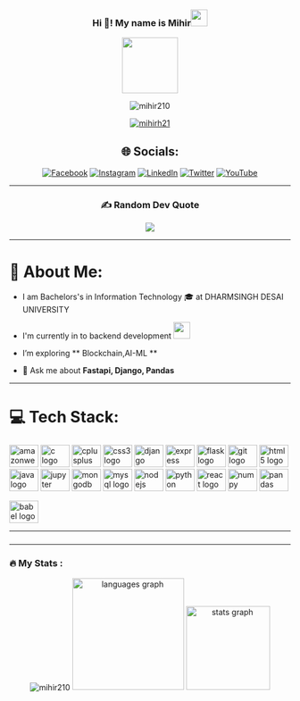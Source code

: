 <h3 align="center">Hi 👋! My name is Mihir<img src="https://media.giphy.com/media/hvRJCLFzcasrR4ia7z/giphy.gif" width="30px"/></h3>

<div id="header" align="center">
  
  <img src="https://media.giphy.com/media/M9gbBd9nbDrOTu1Mqx/giphy.gif" width="100"/>
  <p> <img src="https://komarev.com/ghpvc/?username=mihir210&label=Profile%20views&color=2955ae&style=flat-square" alt="mihir210" /> </p>
  <p> <a href="https://twitter.com/mihirh21" target="blank"><img src="https://img.shields.io/twitter/follow/mihirh21?logo=twitter&style=for-the-badge" alt="mihirh21" /></a> </p>

## 🌐 Socials:
[![Facebook](https://img.shields.io/badge/Facebook-%231877F2.svg?logo=Facebook&logoColor=white)](https://facebook.com/mihir2107) 
[![Instagram](https://img.shields.io/badge/Instagram-%23E4405F.svg?logo=Instagram&logoColor=white)](https://instagram.com/mihir___2107) 
[![LinkedIn](https://img.shields.io/badge/LinkedIn-%230077B5.svg?logo=linkedin&logoColor=white)](https://linkedin.com/in/mihir-hadavani-996263232) 
[![Twitter](https://img.shields.io/badge/Twitter-%231DA1F2.svg?logo=Twitter&logoColor=white)](https://twitter.com/mihirh21) 
[![YouTube](https://img.shields.io/badge/YouTube-%23FF0000.svg?logo=YouTube&logoColor=white)](https://www.youtube.com/channel/UCjBiyOWjudpNUWcq5n2rCcQ)

---

### ✍️ Random Dev Quote
![](https://quotes-github-readme.vercel.app/api?type=horizontal&theme=radical)

</div>


---

# 💫 About Me:

- I am Bachelors's in Information Technology 🎓 at DHARMSINGH DESAI UNIVERSITY

- I'm currently in to backend development <img src="https://media.giphy.com/media/WUlplcMpOCEmTGBtBW/giphy.gif" width="30">

- I’m exploring ** Blockchain,AI-ML **

- 💬 Ask me about **Fastapi, Django, Pandas**



---

# 💻 Tech Stack:
###

<div align="left">
  <a href = "https://aws.amazon.com/"><img src="https://cdn.jsdelivr.net/gh/devicons/devicon/icons/amazonwebservices/amazonwebservices-original.svg" height="40" width="52" alt="amazonwebservices logo"  /></a>
  <img src="https://cdn.jsdelivr.net/gh/devicons/devicon/icons/c/c-original.svg" height="40" width="52" alt="c logo"  />
  <img src="https://cdn.jsdelivr.net/gh/devicons/devicon/icons/cplusplus/cplusplus-original.svg" height="40" width="52" alt="cplusplus logo"  />
  <img src="https://cdn.jsdelivr.net/gh/devicons/devicon/icons/css3/css3-original.svg" height="40" width="52" alt="css3 logo"  />
  <a href= "https://www.djangoproject.com/"><img src="https://cdn.jsdelivr.net/gh/devicons/devicon/icons/django/django-plain.svg" height="40" width="52" alt="django logo"  /></a>
  <a href="https://expressjs.com/"><img src="https://cdn.jsdelivr.net/gh/devicons/devicon/icons/express/express-original.svg" height="40" width="52" alt="express logo"  /></a>
  <a href = "https://flask.palletsprojects.com/en/2.2.x/"><img src="https://cdn.jsdelivr.net/gh/devicons/devicon/icons/flask/flask-original.svg" height="40" width="52" alt="flask logo"  /></a>
  <a href = "https://git-scm.com/"><img src="https://cdn.jsdelivr.net/gh/devicons/devicon/icons/git/git-original.svg" height="40" width="52" alt="git logo"  /></a>
  <img src="https://cdn.jsdelivr.net/gh/devicons/devicon/icons/html5/html5-original.svg" height="40" width="52" alt="html5 logo"  />
 <a href = "https://www.java.com/en/"> <img src="https://cdn.jsdelivr.net/gh/devicons/devicon/icons/java/java-original.svg" height="40" width="52" alt="java logo"  /></a>
  <a href = "https://jupyter.org/"><img src="https://cdn.jsdelivr.net/gh/devicons/devicon/icons/jupyter/jupyter-original.svg" height="40" width="52" alt="jupyter logo"  /></a>
  <a href = "https://www.mongodb.com/"><img src="https://cdn.jsdelivr.net/gh/devicons/devicon/icons/mongodb/mongodb-original.svg" height="40" width="52" alt="mongodb logo"  /></a>
  <a href = "https://www.mysql.com/"><img src="https://cdn.jsdelivr.net/gh/devicons/devicon/icons/mysql/mysql-original.svg" height="40" width="52" alt="mysql logo"  /></a>
  <a href = "https://nodejs.org/en/"><img src="https://cdn.jsdelivr.net/gh/devicons/devicon/icons/nodejs/nodejs-original.svg" height="40" width="52" alt="nodejs logo"  /></a>
  <a href = "https://www.python.org/"><img src="https://cdn.jsdelivr.net/gh/devicons/devicon/icons/python/python-original.svg" height="40" width="52" alt="python logo"  /></a>
 <a href = "https://reactjs.org/"> <img src="https://cdn.jsdelivr.net/gh/devicons/devicon/icons/react/react-original.svg" height="40" width="52" alt="react logo"  /></a>
  <a href  = "https://numpy.org/"><img src="https://cdn.jsdelivr.net/gh/devicons/devicon/icons/numpy/numpy-original.svg" height="40" width="52" alt="numpy logo"  /></a>
  <a href= "https://pandas.pydata.org/"><img src="https://cdn.jsdelivr.net/gh/devicons/devicon/icons/pandas/pandas-original.svg" height="40" width="52" alt="pandas logo"  /></a>
  
  <a href = "https://babeljs.io/"><img src="https://cdn.jsdelivr.net/gh/devicons/devicon/icons/babel/babel-original.svg" height="40" width="52" alt="babel logo"  /></a>
  
</div>

---


###

---

### :fire: My Stats :
<div align="center">
<img align="center" src="https://github-readme-streak-stats.herokuapp.com/?user=mihirh19&theme=dark" alt="mihir210" />
<img src="https://github-readme-stats.vercel.app/api/top-langs?locale=en&hide_title=false&layout=compact&card_width=320&langs_count=6&theme=dracula&hide_border=false&username=mihirh19" height="200" alt="languages graph"  />
<img src="https://github-readme-stats.vercel.app/api?hide_title=false&hide_rank=false&show_icons=true&include_all_commits=true&count_private=true&disable_animations=false&theme=dracula&locale=en&hide_border=false&username=mihirh19" height="150" alt="stats graph"  />
</div>



